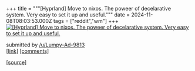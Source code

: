 +++
title = """[Hyprland] Move to nixos. The poweer of decelarative system. Very easy to set it up and useful."""
date = 2024-11-08T08:03:53.000Z
tags = ["reddit","wm"]
+++
[![[Hyprland] Move to nixos. The poweer of decelarative system. Very easy to set it up and useful.](https://b.thumbs.redditmedia.com/XLoslq2eXFiqRsHTkOEG7gJyQGEmEjC7sSiUkOyVecE.jpg "[Hyprland] Move to nixos. The poweer of decelarative system. Very easy to set it up and useful.")](https://www.reddit.com/r/unixporn/comments/1gmdlr2/hyprland_move_to_nixos_the_poweer_of_decelarative/)

submitted by [/u/Lumpy-Ad-9813](https://www.reddit.com/user/Lumpy-Ad-9813)  
[\[link\]](https://www.reddit.com/gallery/1gmdlr2) [\[comments\]](https://www.reddit.com/r/unixporn/comments/1gmdlr2/hyprland_move_to_nixos_the_poweer_of_decelarative/)

[[source]](https://www.reddit.com/r/unixporn/comments/1gmdlr2/hyprland_move_to_nixos_the_poweer_of_decelarative/)
